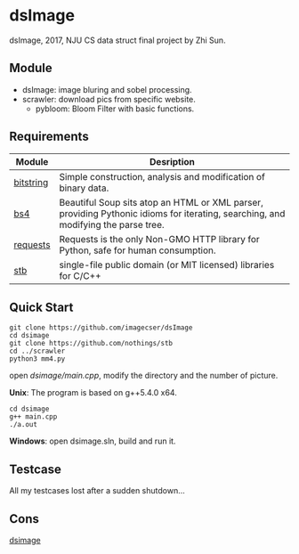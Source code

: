 # dsImage
dsImage, 2017, NJU CS data struct final project by Zhi Sun.

## Module
- dsImage: image bluring and sobel processing.
- scrawler: download pics from specific website.
  - pybloom: Bloom Filter with basic functions.

## Requirements
| Module                                   | Desription                               |
| ---------------------------------------- | ---------------------------------------- |
| [bitstring](https://pypi.python.org/pypi/bitstring/3.1.3) | Simple construction, analysis and modification of binary data. |
| [bs4](https://www.crummy.com/software/BeautifulSoup/) | Beautiful Soup sits atop an HTML or XML parser, providing Pythonic idioms for iterating, searching, and modifying the parse tree. |
| [requests](https://github.com/requests/requests) | Requests is the only Non-GMO HTTP library for Python, safe for human consumption. |
| [stb](https://github.com/nothings/stb)   | single-file public domain (or MIT licensed) libraries for C/C++ |

## Quick Start

```shell
git clone https://github.com/imagecser/dsImage
cd dsimage
git clone https://github.com/nothings/stb
cd ../scrawler
python3 mm4.py
```

open *dsimage/main.cpp*, modify the directory and the number of picture.

**Unix**: The program is based on g++5.4.0 x64.

```shell
cd dsimage
g++ main.cpp
./a.out
```
**Windows**: 
open dsimage.sln, build and run it.

## Testcase
All my testcases lost after a sudden shutdown...

## Cons
[dsimage](https://www.icser.me/ds/)
